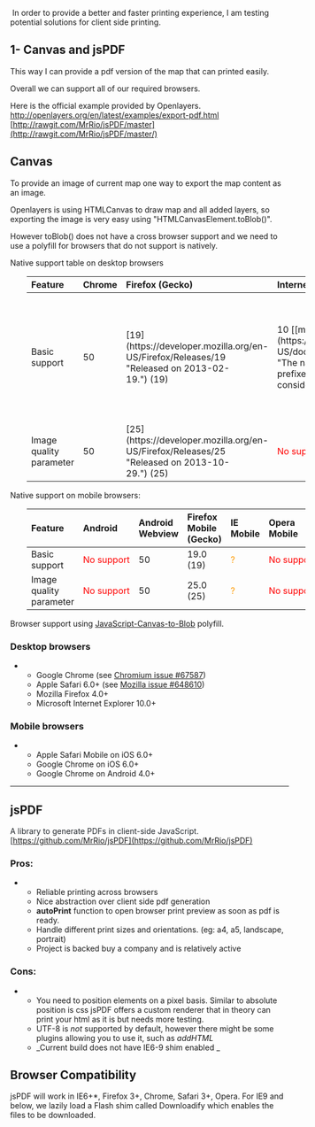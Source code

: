 <div id="main-content" class="wiki-content">

<div class="wiki-content">

 In order to provide a better and faster printing experience, I am testing potential solutions for client side printing.

## 1- Canvas and jsPDF

This way I can provide a pdf version of the map that can printed easily.

Overall we can support all of our required browsers.

Here is the official example provided by Openlayers.[<span style="color: rgb(51,51,51);">
</span>http://openlayers.org/en/latest/examples/export-pdf.html
](http://openlayers.org/en/latest/examples/export-pdf.html)[http://rawgit.com/MrRio/jsPDF/master](http://rawgit.com/MrRio/jsPDF/master/)

## Canvas

To provide an image of current map one way to export the map content as an image.

Openlayers is using HTMLCanvas to draw map and all added layers, so exporting the image is very easy using "HTMLCanvasElement.toBlob()".

However toBlob() does not have a cross browser support and we need to use a polyfill for browsers that do not support is natively.

Native support table on desktop browsers

<div class="table-wrap">

<table style="margin-left: 30px; padding: 0px;" class="confluenceTable tablesorter tablesorter-default stickyTableHeaders" role="grid"><colgroup><col><col><col><col><col><col></colgroup>

<thead class="tableFloatingHeaderOriginal" style="position: static; margin-top: 0px; left: 355px; z-index: 3; width: 901px; top: 41px;">

<tr style="margin-left: 30.0px;" role="row" class="tablesorter-headerRow">

<th style="text-align: left; margin-left: 30px; user-select: none; min-width: 8px; max-width: none;" class="confluenceTh tablesorter-header sortableHeader tablesorter-headerUnSorted" data-column="0" tabindex="0" scope="col" role="columnheader" aria-disabled="false" unselectable="on" aria-sort="none" aria-label="Feature: No sort applied, activate to apply an ascending sort">

<div class="tablesorter-header-inner">Feature</div>

</th>

<th style="text-align: left; margin-left: 30px; user-select: none; min-width: 8px; max-width: none;" class="confluenceTh tablesorter-header sortableHeader tablesorter-headerUnSorted" data-column="1" tabindex="0" scope="col" role="columnheader" aria-disabled="false" unselectable="on" aria-sort="none" aria-label="Chrome: No sort applied, activate to apply an ascending sort">

<div class="tablesorter-header-inner">Chrome</div>

</th>

<th style="text-align: left; margin-left: 30px; user-select: none; min-width: 8px; max-width: none;" class="confluenceTh tablesorter-header sortableHeader tablesorter-headerUnSorted" data-column="2" tabindex="0" scope="col" role="columnheader" aria-disabled="false" unselectable="on" aria-sort="none" aria-label="Firefox (Gecko): No sort applied, activate to apply an ascending sort">

<div class="tablesorter-header-inner">Firefox (Gecko)</div>

</th>

<th style="text-align: left; margin-left: 30px; user-select: none; min-width: 8px; max-width: none;" class="confluenceTh tablesorter-header sortableHeader tablesorter-headerUnSorted" data-column="3" tabindex="0" scope="col" role="columnheader" aria-disabled="false" unselectable="on" aria-sort="none" aria-label="Internet Explorer: No sort applied, activate to apply an ascending sort">

<div class="tablesorter-header-inner">Internet Explorer</div>

</th>

<th style="text-align: left; margin-left: 30px; user-select: none; min-width: 8px; max-width: none;" class="confluenceTh tablesorter-header sortableHeader tablesorter-headerUnSorted" data-column="4" tabindex="0" scope="col" role="columnheader" aria-disabled="false" unselectable="on" aria-sort="none" aria-label="Opera: No sort applied, activate to apply an ascending sort">

<div class="tablesorter-header-inner">Opera</div>

</th>

<th style="text-align: left; margin-left: 30px; user-select: none; min-width: 8px; max-width: none;" class="confluenceTh tablesorter-header sortableHeader tablesorter-headerUnSorted" data-column="5" tabindex="0" scope="col" role="columnheader" aria-disabled="false" unselectable="on" aria-sort="none" aria-label="Safari: No sort applied, activate to apply an ascending sort">

<div class="tablesorter-header-inner">Safari</div>

</th>

</tr>

</thead>

<thead class="tableFloatingHeader" style="display: none;">

<tr style="margin-left: 30.0px;" role="row" class="tablesorter-headerRow">

<th style="text-align: left; margin-left: 30px; user-select: none;" class="confluenceTh tablesorter-header sortableHeader tablesorter-headerUnSorted" data-column="0" tabindex="0" scope="col" role="columnheader" aria-disabled="false" unselectable="on" aria-sort="none" aria-label="Feature: No sort applied, activate to apply an ascending sort">

<div class="tablesorter-header-inner">Feature</div>

</th>

<th style="text-align: left; margin-left: 30px; user-select: none;" class="confluenceTh tablesorter-header sortableHeader tablesorter-headerUnSorted" data-column="1" tabindex="0" scope="col" role="columnheader" aria-disabled="false" unselectable="on" aria-sort="none" aria-label="Chrome: No sort applied, activate to apply an ascending sort">

<div class="tablesorter-header-inner">Chrome</div>

</th>

<th style="text-align: left; margin-left: 30px; user-select: none;" class="confluenceTh tablesorter-header sortableHeader tablesorter-headerUnSorted" data-column="2" tabindex="0" scope="col" role="columnheader" aria-disabled="false" unselectable="on" aria-sort="none" aria-label="Firefox (Gecko): No sort applied, activate to apply an ascending sort">

<div class="tablesorter-header-inner">Firefox (Gecko)</div>

</th>

<th style="text-align: left; margin-left: 30px; user-select: none;" class="confluenceTh tablesorter-header sortableHeader tablesorter-headerUnSorted" data-column="3" tabindex="0" scope="col" role="columnheader" aria-disabled="false" unselectable="on" aria-sort="none" aria-label="Internet Explorer: No sort applied, activate to apply an ascending sort">

<div class="tablesorter-header-inner">Internet Explorer</div>

</th>

<th style="text-align: left; margin-left: 30px; user-select: none;" class="confluenceTh tablesorter-header sortableHeader tablesorter-headerUnSorted" data-column="4" tabindex="0" scope="col" role="columnheader" aria-disabled="false" unselectable="on" aria-sort="none" aria-label="Opera: No sort applied, activate to apply an ascending sort">

<div class="tablesorter-header-inner">Opera</div>

</th>

<th style="text-align: left; margin-left: 30px; user-select: none;" class="confluenceTh tablesorter-header sortableHeader tablesorter-headerUnSorted" data-column="5" tabindex="0" scope="col" role="columnheader" aria-disabled="false" unselectable="on" aria-sort="none" aria-label="Safari: No sort applied, activate to apply an ascending sort">

<div class="tablesorter-header-inner">Safari</div>

</th>

</tr>

</thead>

<tbody style="margin-left: 30.0px;" aria-live="polite" aria-relevant="all">

<tr style="margin-left: 30.0px;" role="row">

<td style="margin-left: 30.0px;" class="confluenceTd">Basic support</td>

<td style="margin-left: 30.0px;" class="confluenceTd">50</td>

<td style="margin-left: 30.0px;" class="confluenceTd">[19](https://developer.mozilla.org/en-US/Firefox/Releases/19 "Released on 2013-02-19.") (19)</td>

<td style="margin-left: 30.0px;" class="confluenceTd">10 [<span class="inlineIndicator prefixBox prefixBoxInline" title="prefix">[ms](https://developer.mozilla.org/en-US/docs/Web/Guide/Prefixes "The name of this feature is prefixed with 'ms' as this browser considers it experimental")]</span></td>

<td style="margin-left: 30.0px;" class="confluenceTd"><span style="color: rgb(255,0,0);">No support</span></td>

<td style="margin-left: 30.0px;" class="confluenceTd">

<span style="color: rgb(255,0,0);">No support</span>

<span style="color: rgb(255,0,0);"><span style="color: rgb(59,60,64);">WebKit does not implement this feature yet. See </span>[WebKit bug 71270](https://bugs.webkit.org/show_bug.cgi?id=71270)<span style="color: rgb(59,60,64);">.</span>
</span>

</td>

</tr>

<tr style="margin-left: 30.0px;" role="row">

<td style="margin-left: 30.0px;" class="confluenceTd">Image quality parameter</td>

<td style="margin-left: 30.0px;" class="confluenceTd">50</td>

<td style="margin-left: 30.0px;" class="confluenceTd">[25](https://developer.mozilla.org/en-US/Firefox/Releases/25 "Released on 2013-10-29.") (25)</td>

<td style="margin-left: 30.0px;" class="confluenceTd"><span style="color: rgb(255,0,0);">No support</span></td>

<td style="margin-left: 30.0px;" class="confluenceTd"><span style="color: rgb(255,0,0);">No support</span></td>

<td style="margin-left: 30.0px;" class="confluenceTd"><span style="color: rgb(255,0,0);">No support</span></td>

</tr>

</tbody>

</table>

</div>

Native support on mobile browsers:

<div class="table-wrap">

<table style="margin-left: 30px; padding: 0px;" class="confluenceTable tablesorter tablesorter-default stickyTableHeaders" role="grid"><colgroup><col><col><col><col><col><col><col><col></colgroup>

<thead class="tableFloatingHeaderOriginal">

<tr style="margin-left: 30.0px;" role="row" class="tablesorter-headerRow">

<th style="text-align: left; margin-left: 30px; user-select: none;" class="confluenceTh tablesorter-header sortableHeader tablesorter-headerUnSorted" data-column="0" tabindex="0" scope="col" role="columnheader" aria-disabled="false" unselectable="on" aria-sort="none" aria-label="Feature: No sort applied, activate to apply an ascending sort">

<div class="tablesorter-header-inner">Feature</div>

</th>

<th style="text-align: left; margin-left: 30px; user-select: none;" class="confluenceTh tablesorter-header sortableHeader tablesorter-headerUnSorted" data-column="1" tabindex="0" scope="col" role="columnheader" aria-disabled="false" unselectable="on" aria-sort="none" aria-label="Android: No sort applied, activate to apply an ascending sort">

<div class="tablesorter-header-inner">Android</div>

</th>

<th style="text-align: left; margin-left: 30px; user-select: none;" class="confluenceTh tablesorter-header sortableHeader tablesorter-headerUnSorted" data-column="2" tabindex="0" scope="col" role="columnheader" aria-disabled="false" unselectable="on" aria-sort="none" aria-label="Android Webview: No sort applied, activate to apply an ascending sort">

<div class="tablesorter-header-inner">Android Webview</div>

</th>

<th style="text-align: left; margin-left: 30px; user-select: none;" class="confluenceTh tablesorter-header sortableHeader tablesorter-headerUnSorted" data-column="3" tabindex="0" scope="col" role="columnheader" aria-disabled="false" unselectable="on" aria-sort="none" aria-label="Firefox Mobile (Gecko): No sort applied, activate to apply an ascending sort">

<div class="tablesorter-header-inner">Firefox Mobile (Gecko)</div>

</th>

<th style="text-align: left; margin-left: 30px; user-select: none;" class="confluenceTh tablesorter-header sortableHeader tablesorter-headerUnSorted" data-column="4" tabindex="0" scope="col" role="columnheader" aria-disabled="false" unselectable="on" aria-sort="none" aria-label="IE Mobile: No sort applied, activate to apply an ascending sort">

<div class="tablesorter-header-inner">IE Mobile</div>

</th>

<th style="text-align: left; margin-left: 30px; user-select: none;" class="confluenceTh tablesorter-header sortableHeader tablesorter-headerUnSorted" data-column="5" tabindex="0" scope="col" role="columnheader" aria-disabled="false" unselectable="on" aria-sort="none" aria-label="Opera Mobile: No sort applied, activate to apply an ascending sort">

<div class="tablesorter-header-inner">Opera Mobile</div>

</th>

<th style="text-align: left; margin-left: 30px; user-select: none;" class="confluenceTh tablesorter-header sortableHeader tablesorter-headerUnSorted" data-column="6" tabindex="0" scope="col" role="columnheader" aria-disabled="false" unselectable="on" aria-sort="none" aria-label="Safari Mobile: No sort applied, activate to apply an ascending sort">

<div class="tablesorter-header-inner">Safari Mobile</div>

</th>

<th style="text-align: left; margin-left: 30px; user-select: none;" class="confluenceTh tablesorter-header sortableHeader tablesorter-headerUnSorted" data-column="7" tabindex="0" scope="col" role="columnheader" aria-disabled="false" unselectable="on" aria-sort="none" aria-label="Chrome for Android: No sort applied, activate to apply an ascending sort">

<div class="tablesorter-header-inner">Chrome for Android</div>

</th>

</tr>

</thead>

<thead class="tableFloatingHeader" style="display: none;">

<tr style="margin-left: 30.0px;" role="row" class="tablesorter-headerRow">

<th style="text-align: left; margin-left: 30px; user-select: none;" class="confluenceTh tablesorter-header sortableHeader tablesorter-headerUnSorted" data-column="0" tabindex="0" scope="col" role="columnheader" aria-disabled="false" unselectable="on" aria-sort="none" aria-label="Feature: No sort applied, activate to apply an ascending sort">

<div class="tablesorter-header-inner">Feature</div>

</th>

<th style="text-align: left; margin-left: 30px; user-select: none;" class="confluenceTh tablesorter-header sortableHeader tablesorter-headerUnSorted" data-column="1" tabindex="0" scope="col" role="columnheader" aria-disabled="false" unselectable="on" aria-sort="none" aria-label="Android: No sort applied, activate to apply an ascending sort">

<div class="tablesorter-header-inner">Android</div>

</th>

<th style="text-align: left; margin-left: 30px; user-select: none;" class="confluenceTh tablesorter-header sortableHeader tablesorter-headerUnSorted" data-column="2" tabindex="0" scope="col" role="columnheader" aria-disabled="false" unselectable="on" aria-sort="none" aria-label="Android Webview: No sort applied, activate to apply an ascending sort">

<div class="tablesorter-header-inner">Android Webview</div>

</th>

<th style="text-align: left; margin-left: 30px; user-select: none;" class="confluenceTh tablesorter-header sortableHeader tablesorter-headerUnSorted" data-column="3" tabindex="0" scope="col" role="columnheader" aria-disabled="false" unselectable="on" aria-sort="none" aria-label="Firefox Mobile (Gecko): No sort applied, activate to apply an ascending sort">

<div class="tablesorter-header-inner">Firefox Mobile (Gecko)</div>

</th>

<th style="text-align: left; margin-left: 30px; user-select: none;" class="confluenceTh tablesorter-header sortableHeader tablesorter-headerUnSorted" data-column="4" tabindex="0" scope="col" role="columnheader" aria-disabled="false" unselectable="on" aria-sort="none" aria-label="IE Mobile: No sort applied, activate to apply an ascending sort">

<div class="tablesorter-header-inner">IE Mobile</div>

</th>

<th style="text-align: left; margin-left: 30px; user-select: none;" class="confluenceTh tablesorter-header sortableHeader tablesorter-headerUnSorted" data-column="5" tabindex="0" scope="col" role="columnheader" aria-disabled="false" unselectable="on" aria-sort="none" aria-label="Opera Mobile: No sort applied, activate to apply an ascending sort">

<div class="tablesorter-header-inner">Opera Mobile</div>

</th>

<th style="text-align: left; margin-left: 30px; user-select: none;" class="confluenceTh tablesorter-header sortableHeader tablesorter-headerUnSorted" data-column="6" tabindex="0" scope="col" role="columnheader" aria-disabled="false" unselectable="on" aria-sort="none" aria-label="Safari Mobile: No sort applied, activate to apply an ascending sort">

<div class="tablesorter-header-inner">Safari Mobile</div>

</th>

<th style="text-align: left; margin-left: 30px; user-select: none;" class="confluenceTh tablesorter-header sortableHeader tablesorter-headerUnSorted" data-column="7" tabindex="0" scope="col" role="columnheader" aria-disabled="false" unselectable="on" aria-sort="none" aria-label="Chrome for Android: No sort applied, activate to apply an ascending sort">

<div class="tablesorter-header-inner">Chrome for Android</div>

</th>

</tr>

</thead>

<tbody style="margin-left: 30.0px;" aria-live="polite" aria-relevant="all">

<tr style="margin-left: 30.0px;" role="row">

<td style="margin-left: 30.0px;" class="confluenceTd">Basic support</td>

<td style="margin-left: 30.0px;" class="confluenceTd"><span style="color: rgb(255,0,0);">No support</span></td>

<td style="margin-left: 30.0px;" class="confluenceTd">50</td>

<td style="margin-left: 30.0px;" class="confluenceTd">19.0 (19)</td>

<td style="margin-left: 30.0px;" class="confluenceTd"><span style="color: rgb(255,153,0);">?</span></td>

<td style="margin-left: 30.0px;" class="confluenceTd"><span style="color: rgb(255,0,0);">No support</span></td>

<td style="margin-left: 30.0px;" class="confluenceTd"><span style="color: rgb(255,153,0);">?</span></td>

<td style="margin-left: 30.0px;" class="confluenceTd">50</td>

</tr>

<tr style="margin-left: 30.0px;" role="row">

<td style="margin-left: 30.0px;" class="confluenceTd">Image quality parameter</td>

<td style="margin-left: 30.0px;" class="confluenceTd"><span style="color: rgb(255,0,0);">No support</span></td>

<td style="margin-left: 30.0px;" class="confluenceTd">50</td>

<td style="margin-left: 30.0px;" class="confluenceTd">25.0 (25)</td>

<td style="margin-left: 30.0px;" class="confluenceTd"><span style="color: rgb(255,153,0);">?</span></td>

<td style="margin-left: 30.0px;" class="confluenceTd"><span style="color: rgb(255,0,0);">No support</span></td>

<td style="margin-left: 30.0px;" class="confluenceTd"><span style="color: rgb(255,153,0);">?</span></td>

<td style="margin-left: 30.0px;" class="confluenceTd">50</td>

</tr>

</tbody>

</table>

</div>

Browser support using [JavaScript-Canvas-to-Blob](https://github.com/blueimp/JavaScript-Canvas-to-Blob) polyfill.

### Desktop browsers

*   *   Google Chrome (see [Chromium issue #67587](https://code.google.com/p/chromium/issues/detail?id=67587))
    *   Apple Safari 6.0+ (see [Mozilla issue #648610](https://bugzilla.mozilla.org/show_bug.cgi?id=648610))
    *   Mozilla Firefox 4.0+
    *   Microsoft Internet Explorer 10.0+

### Mobile browsers

*   *   Apple Safari Mobile on iOS 6.0+
    *   Google Chrome on iOS 6.0+
    *   Google Chrome on Android 4.0+

* * *

## jsPDF

<span style="color: rgb(36,41,46);">A library to generate PDFs in client-side JavaScript.
[https://github.com/MrRio/jsPDF](https://github.com/MrRio/jsPDF)</span>

### Pros:

*   *   Reliable printing across browsers
    *   Nice abstraction over client side pdf generation
    *   **autoPrint** function to open browser print preview as soon as pdf is ready.
    *   Handle different print sizes and orientations. (eg: a4, a5, landscape, portrait)
    *   Project is backed buy a company and is relatively active

### Cons:

*   *   You need to position elements on a pixel basis. Similar to absolute position is css
        jsPDF offers a custom renderer that in theory can print your html as it is but needs more testing.
    *   <span>UTF-8 is </span>_not_<span> supported by default, however there might be some plugins allowing you to use it, such as </span>_addHTML_
    *   _<span>Current build does not have IE6-9 shim enabled</span>
        _

## Browser Compatibility

jsPDF will work in IE6+*, Firefox 3+, Chrome, Safari 3+, Opera. For IE9 and below, we lazily load a Flash shim called Downloadify which enables the files to be downloaded.

_<span>
</span>_

</div>

</div>